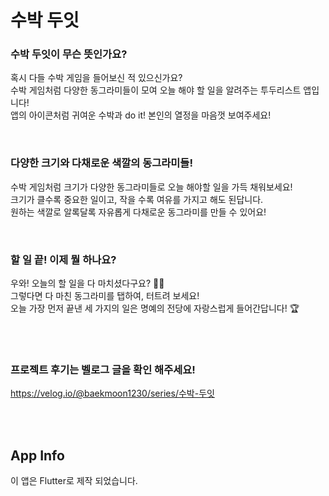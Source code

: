 # 수박 두잇

### 수박 두잇이 무슨 뜻인가요?
혹시 다들 수박 게임을 들어보신 적 있으신가요? <br>
수박 게임처럼 다양한 동그라미들이 모여 오늘 해야 할 일을 알려주는 투두리스트 앱입니다!<br>
앱의 아이콘처럼 귀여운 수박과 do it! 본인의 열정을 마음껏 보여주세요!<br>

<br>

### 다양한 크기와 다채로운 색깔의 동그라미들!
수박 게임처럼 크기가 다양한 동그라미들로 오늘 해야할 일을 가득 채워보세요! <br>
크기가 클수록 중요한 일이고, 작을 수록 여유를 가지고 해도 된답니다. <br>
원하는 색깔로 알록달록 자유롭게 다채로운 동그라미를 만들 수 있어요!

<br>

### 할 일 끝! 이제 뭘 하나요?
우와! 오늘의 할 일을 다 마치셨다구요? 🙋‍♀ <br>
그렇다면 다 마친 동그라미를 탭하여, 터트려 보세요! <br>
오늘 가장 먼저 끝낸 세 가지의 일은 명예의 전당에 자랑스럽게 들어간답니다! 🏆 


<br>
<br>

### 프로젝트 후기는 벨로그 글을 확인 해주세요!
https://velog.io/@baekmoon1230/series/수박-두잇

<br>
<br>

## App Info
이 앱은 Flutter로 제작 되었습니다.
